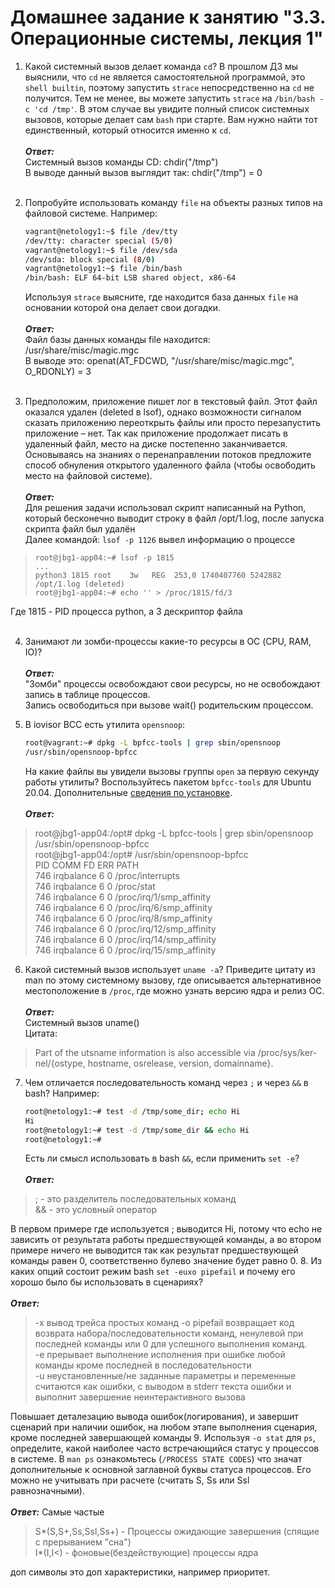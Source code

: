 # Домашнее задание к занятию "3.3. Операционные системы, лекция 1"

1. Какой системный вызов делает команда `cd`? В прошлом ДЗ мы выяснили, что `cd` не является самостоятельной  программой, это `shell builtin`, поэтому запустить `strace` непосредственно на `cd` не получится. Тем не менее, вы можете запустить `strace` на `/bin/bash -c 'cd /tmp'`. В этом случае вы увидите полный список системных вызовов, которые делает сам `bash` при старте. Вам нужно найти тот единственный, который относится именно к `cd`. <br/><br/>
***Ответ:*** <br/>
Системный вызов команды CD: chdir("/tmp") <br/>
В выводе данный вызов выглядит так: chdir("/tmp") = 0 <br/> <br/>

2. Попробуйте использовать команду `file` на объекты разных типов на файловой системе. Например:
    ```bash
    vagrant@netology1:~$ file /dev/tty
    /dev/tty: character special (5/0)
    vagrant@netology1:~$ file /dev/sda
    /dev/sda: block special (8/0)
    vagrant@netology1:~$ file /bin/bash
    /bin/bash: ELF 64-bit LSB shared object, x86-64
    ```
    Используя `strace` выясните, где находится база данных `file` на основании которой она делает свои догадки. <br/><br/>
***Ответ:*** <br/>
Файл базы данных команды file находится: /usr/share/misc/magic.mgc <br/>
В выводе это: openat(AT_FDCWD, "/usr/share/misc/magic.mgc", O_RDONLY) = 3 <br/><br/>
3. Предположим, приложение пишет лог в текстовый файл. Этот файл оказался удален (deleted в lsof), однако возможности сигналом сказать приложению переоткрыть файлы или просто перезапустить приложение – нет. Так как приложение продолжает писать в удаленный файл, место на диске постепенно заканчивается. Основываясь на знаниях о перенаправлении потоков предложите способ обнуления открытого удаленного файла (чтобы освободить место на файловой системе). <br/><br/>
***Ответ:*** <br/>
Для решения задачи использовал скрипт написанный на Python, который бесконечно выводит строку в файл /opt/1.log, после запуска скрипта файл был удалён <br/>
Далее командой: `lsof -p 1126` вывел информацию о процессе <br/>

> `root@jbg1-app04:~# lsof -p 1815` <br/>
> `...` <br/>
> `python3 1815 root    3w   REG  253,0 1740407760 5242882 /opt/1.log (deleted)` <br/>
> `root@jbg1-app04:~# echo '' > /proc/1815/fd/3`

Где 1815 - PID процесса python, а 3 дескриптор файла <br/><br/>

4. Занимают ли зомби-процессы какие-то ресурсы в ОС (CPU, RAM, IO)? <br/><br/>
***Ответ:*** <br/>
"Зомби" процессы освобождают свои ресурсы, но не освобождают запись в таблице процессов. <br/>
Запись освободиться при вызове wait() родительским процессом. 


5. В iovisor BCC есть утилита `opensnoop`:
    ```bash
    root@vagrant:~# dpkg -L bpfcc-tools | grep sbin/opensnoop
    /usr/sbin/opensnoop-bpfcc
    ```
    На какие файлы вы увидели вызовы группы `open` за первую секунду работы утилиты? Воспользуйтесь пакетом `bpfcc-tools` для Ubuntu 20.04. Дополнительные [сведения по установке](https://github.com/iovisor/bcc/blob/master/INSTALL.md). <br/><br/>
***Ответ:***
> root@jbg1-app04:/opt# dpkg -L bpfcc-tools | grep sbin/opensnoop <br/>
> /usr/sbin/opensnoop-bpfcc <br/>
> root@jbg1-app04:/opt# /usr/sbin/opensnoop-bpfcc<br/>
> PID    COMM               FD ERR PATH<br/>
> 746    irqbalance          6   0 /proc/interrupts<br/>
> 746    irqbalance          6   0 /proc/stat<br/>
> 746    irqbalance          6   0 /proc/irq/1/smp_affinity<br/>
> 746    irqbalance          6   0 /proc/irq/6/smp_affinity<br/>
> 746    irqbalance          6   0 /proc/irq/8/smp_affinity<br/>
> 746    irqbalance          6   0 /proc/irq/12/smp_affinity<br/>
> 746    irqbalance          6   0 /proc/irq/14/smp_affinity<br/>
> 746    irqbalance          6   0 /proc/irq/15/smp_affinity<br/>

6. Какой системный вызов использует `uname -a`? Приведите цитату из man по этому системному вызову, где описывается альтернативное местоположение в `/proc`, где можно узнать версию ядра и релиз ОС. <br/><br/>
***Ответ:*** <br/>
Системный вызов uname() <br/>
Цитата: 
> Part of the utsname information is also accessible  via  /proc/sys/ker‐
       nel/{ostype, hostname, osrelease, version, domainname}.

7. Чем отличается последовательность команд через `;` и через `&&` в bash? Например:
    ```bash
    root@netology1:~# test -d /tmp/some_dir; echo Hi
    Hi
    root@netology1:~# test -d /tmp/some_dir && echo Hi
    root@netology1:~#
    ```
    Есть ли смысл использовать в bash `&&`, если применить `set -e`? <br/><br/>
***Ответ:*** <br/>
> ; - это разделитель последовательных команд <br/>
> && - это условный оператор

В первом примере где используется ; выводится Hi, потому что echo не зависить от результата работы
предшествующей команды, а во втором примере ничего не выводится так как результат предшествующей команды
равен 0, соответственно булево значение будет равно 0.
8. Из каких опций состоит режим bash `set -euxo pipefail` и почему его хорошо было бы использовать в сценариях? <br/><br/>
***Ответ:***
> -x вывод трейса простых команд
> -o pipefail возвращает код возврата набора/последовательности команд, ненулевой при последней команды или 0 для успешного выполнения команд. <br/>
> -e прерывает выполнение исполнения при ошибке любой команды кроме последней в последовательности <br/>
> -u неустановленные/не заданные параметры и переменные считаются как ошибки, с выводом в stderr текста ошибки и выполнит завершение неинтерактивного вызова <br/>

Повышает деталезацию вывода ошибок(логирования), и завершит сценарий при наличии ошибок, на любом этапе выполнения сценария, кроме последней завершающей команды
9. Используя `-o stat` для `ps`, определите, какой наиболее часто встречающийся статус у процессов в системе. В `man ps` ознакомьтесь (`/PROCESS STATE CODES`) что значат дополнительные к основной заглавной буквы статуса процессов. Его можно не учитывать при расчете (считать S, Ss или Ssl равнозначными). <br/><br/>
***Ответ:***
Самые частые
> S*(S,S+,Ss,Ssl,Ss+) - Процессы ожидающие завершения (спящие с прерыванием "сна") <br/>
> I*(I,I<) - фоновые(бездействующие) процессы ядра

доп символы это доп характеристики, например приоритет.


